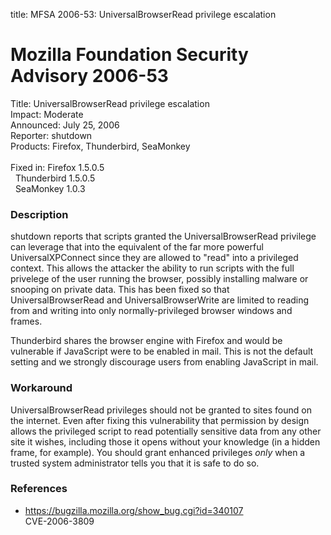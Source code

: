title: MFSA 2006-53: UniversalBrowserRead privilege escalation

<h1>Mozilla Foundation Security Advisory 2006-53</h1>

<p><span class="label">Title:</span>      UniversalBrowserRead privilege escalation<br/>
<span class="label">Impact:</span>     Moderate<br/>
<span class="label">Announced:</span>  July 25, 2006<br/>
<span class="label">Reporter:</span>   shutdown<br/>
<span class="label">Products:</span>   Firefox, Thunderbird, SeaMonkey<br/>
<br/>
<span class="label">Fixed in:</span>   Firefox 1.5.0.5<br/>
<span class="label">&#160;</span>      Thunderbird 1.5.0.5<br/>
<span class="label">&#160;</span>      SeaMonkey 1.0.3</p>

<h3>Description</h3>

<p>shutdown reports that scripts granted the UniversalBrowserRead privilege
can leverage that into the equivalent of the far more powerful
UniversalXPConnect since they are allowed to "read" into a privileged
context. This allows the attacker the ability to run scripts with the
full privelege of the user running the browser, possibly installing
malware or snooping on private data. This has been fixed so that
UniversalBrowserRead and UniversalBrowserWrite are limited to
reading from and writing into only normally-privileged browser
windows and frames.</p>

<p class="note">Thunderbird shares the browser engine with Firefox
and would be vulnerable if JavaScript were to be enabled in mail. This is not
the default setting and we strongly discourage users from enabling
JavaScript in mail.</p>

<h3>Workaround</h3>

<p>UniversalBrowserRead privileges should not be granted to sites found on the
internet. Even after fixing this vulnerability that permission by design
allows the privileged script to read potentially sensitive data from any
other site it wishes, including those it opens without your knowledge
(in a hidden frame, for example). You should grant enhanced privileges
<em>only</em> when a trusted system administrator tells you that it is
safe to do so.</p>

<h3>References</h3>

<ul>
<li><a href="https://bugzilla.mozilla.org/show_bug.cgi?id=340107">
https://bugzilla.mozilla.org/show_bug.cgi?id=340107</a><br/>
CVE-2006-3809</li>
</ul>



